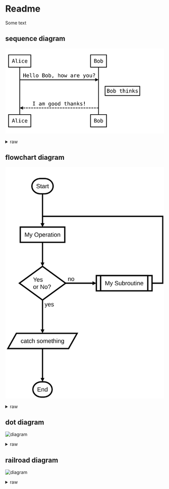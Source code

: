 # Readme
Some text

## sequence diagram

![diagram](diagrams/jwt-sequence-diagram.svg)
<details><summary>raw</summary>

```js-sequence-diagram
Alice->Bob: Hello Bob, how are you?
Note right of Bob: Bob thinks
Bob-->Alice: I am good thanks!
```
</details>

## flowchart diagram

![diagram](diagrams/jwt-flowchart-diagram.svg)
<details><summary>raw</summary>

```js-flowchart-diagram
st=>start: Start
e=>end
op1=>operation: My Operation
sub1=>subroutine: My Subroutine
cond=>condition: Yes
or No?:>http://www.google.com
io=>inputoutput: catch something
st->op1->cond
cond(yes)->io->e
cond(no)->sub1(right)->op1

```
</details>


## dot diagram

![diagram](diagrams/jwt-dot-diagram.svg)
<details><summary>raw</summary>

```js-dot-diagram
digraph G {
    main -> parse -> execute;
    main -> init;
    main -> cleanup;
    execute -> make_string;
    execute -> printf
    init -> make_string;
    main -> printf;
    execute -> compare;
}

```
</details>

## railroad diagram

![diagram](diagrams/jwt-railroad-diagram.svg)
<details><summary>raw</summary>

```js-railroad-diagram
Diagram(
    Optional('+', 'skip'),
        Choice(0,
            NonTerminal('name-start char'),
            NonTerminal('escape')),
            ZeroOrMore(
                Choice(0,
                    NonTerminal('name char'),
                    NonTerminal('escape'))))

```
</details>
